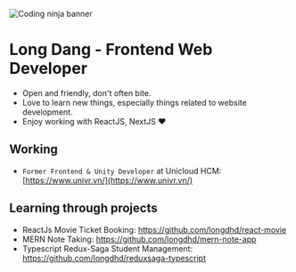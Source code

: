 ![Coding ninja banner](https://cdn.vox-cdn.com/thumbor/UAqeyN0rxiNc9vrmfttdSqFWECI=/0x0:1000x1000/1200x800/filters:focal(471x369:631x529)/cdn.vox-cdn.com/uploads/chorus_image/image/56190743/code_ninja.0.png)
# Long Dang - Frontend Web Developer

- Open and friendly, don't often bite.
- Love to learn new things, especially things related to website development.
- Enjoy working with ReactJS, NextJS ❤

## Working

- `Former Frontend & Unity Developer` at Unicloud HCM: [https://www.univr.vn/](https://www.univr.vn/)

## Learning through projects

- ReactJs Movie Ticket Booking: https://github.com/longdhd/react-movie
- MERN Note Taking: https://github.com/longdhd/mern-note-app
- Typescript Redux-Saga Student Management: https://github.com/longdhd/reduxsaga-typescript

<!--
**longdhd/longdhd** is a ✨ _special_ ✨ repository because its `README.md` (this file) appears on your GitHub profile.

Here are some ideas to get you started:

- 🔭 I’m currently working on ...
- 🌱 I’m currently learning ...
- 👯 I’m looking to collaborate on ...
- 🤔 I’m looking for help with ...
- 💬 Ask me about ...
- 📫 How to reach me: ...
- 😄 Pronouns: ...
- ⚡ Fun fact: ...
-->
